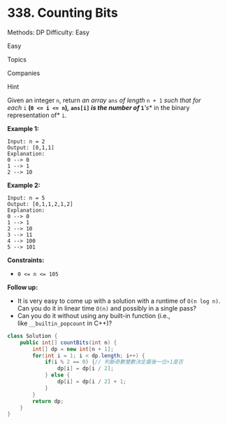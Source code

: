 # 338. Counting Bits

Methods: DP
Difficulty: Easy

Easy

Topics

Companies

Hint

Given an integer `n`, return *an array* `ans` *of length* `n + 1` *such that for each* `i` **(`0 <= i <= n`)*,* `ans[i]` *is the **number of*** `1`***'s** in the binary representation of* `i`.

**Example 1:**

```
Input: n = 2
Output: [0,1,1]
Explanation:
0 --> 0
1 --> 1
2 --> 10

```

**Example 2:**

```
Input: n = 5
Output: [0,1,1,2,1,2]
Explanation:
0 --> 0
1 --> 1
2 --> 10
3 --> 11
4 --> 100
5 --> 101

```

**Constraints:**

- `0 <= n <= 105`

**Follow up:**

- It is very easy to come up with a solution with a runtime of `O(n log n)`. Can you do it in linear time `O(n)` and possibly in a single pass?
- Can you do it without using any built-in function (i.e., like `__builtin_popcount` in C++)?

```java
class Solution {
    public int[] countBits(int n) {
        int[] dp = new int[n + 1];
        for(int i = 1; i < dp.length; i++) {
            if(i % 2 == 0) {// 判斷奇數雙數決定最後一位+1是否
                dp[i] = dp[i / 2];
            } else {
                dp[i] = dp[i / 2] + 1; 
            }
        }
        return dp;
    }
}
```